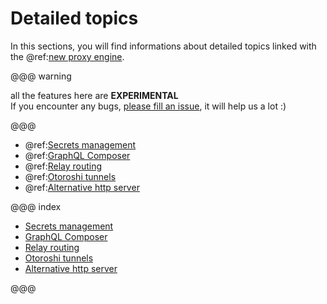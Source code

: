 # Detailed topics

In this sections, you will find informations about detailed topics linked with the @ref:[new proxy engine](../engine.md). 

@@@ warning

all the features here are **EXPERIMENTAL** <br/>
If you encounter any bugs, [please fill an issue](https://github.com/MAIF/otoroshi/issues/new), it will help us a lot :)

@@@

* @ref:[Secrets management](./secrets.md)
* @ref:[GraphQL Composer](./graphql-composer.md)
* @ref:[Relay routing](./relay-routing.md)
* @ref:[Otoroshi tunnels](./tunnels.md)
* @ref:[Alternative http server](./netty-server.md)

@@@ index

* [Secrets management](./secrets.md)
* [GraphQL Composer](./graphql-composer.md)
* [Relay routing](./relay-routing.md)
* [Otoroshi tunnels](./tunnels.md)
* [Alternative http server](./netty-server.md)

@@@
